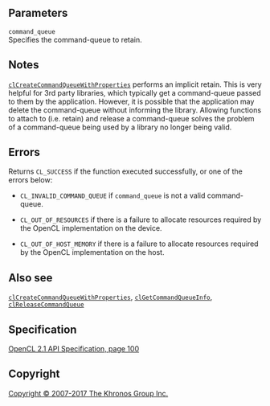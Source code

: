 Parameters
----------

`command_queue`  
Specifies the command-queue to retain.

Notes
-----

[`clCreateCommandQueueWithProperties`](clCreateCommandQueueWithProperties.html)
performs an implicit retain. This is very helpful for 3rd party
libraries, which typically get a command-queue passed to them by the
application. However, it is possible that the application may delete the
command-queue without informing the library. Allowing functions to
attach to (i.e. retain) and release a command-queue solves the problem
of a command-queue being used by a library no longer being valid.

Errors
------

Returns `CL_SUCCESS` if the function executed successfully, or one of
the errors below:

-   `CL_INVALID_COMMAND_QUEUE` if `command_queue` is not a valid
    command-queue.

-   `CL_OUT_OF_RESOURCES` if there is a failure to allocate resources
    required by the OpenCL implementation on the device.

-   `CL_OUT_OF_HOST_MEMORY` if there is a failure to allocate resources
    required by the OpenCL implementation on the host.

Also see
--------

[`clCreateCommandQueueWithProperties`](clCreateCommandQueueWithProperties.html),
[`clGetCommandQueueInfo`](clGetCommandQueueInfo.html),
[`clReleaseCommandQueue`](clReleaseCommandQueue.html)

Specification
-------------

[OpenCL 2.1 API Specification, page
100](https://www.khronos.org/registry/cl/specs/opencl-2.1.pdf#page=100)

Copyright
---------

[Copyright © 2007-2017 The Khronos Group Inc.](copyright.html)
